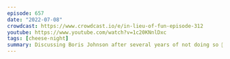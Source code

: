 ```yaml
---
episode: 657
date: "2022-07-08"
crowdcast: https://www.crowdcast.io/e/in-lieu-of-fun-episode-312
youtube: https://www.youtube.com/watch?v=1c20KNnlDxc
tags: [cheese-night]
summary: Discussing Boris Johnson after several years of not doing so 🧀
---
```

